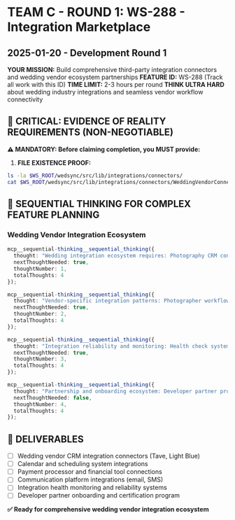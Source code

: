 # TEAM C - ROUND 1: WS-288 - Integration Marketplace
## 2025-01-20 - Development Round 1

**YOUR MISSION:** Build comprehensive third-party integration connectors and wedding vendor ecosystem partnerships
**FEATURE ID:** WS-288 (Track all work with this ID)
**TIME LIMIT:** 2-3 hours per round
**THINK ULTRA HARD** about wedding industry integrations and seamless vendor workflow connectivity

## 🚨 CRITICAL: EVIDENCE OF REALITY REQUIREMENTS (NON-NEGOTIABLE)

**⚠️ MANDATORY: Before claiming completion, you MUST provide:**

1. **FILE EXISTENCE PROOF:**
```bash
ls -la $WS_ROOT/wedsync/src/lib/integrations/connectors/
cat $WS_ROOT/wedsync/src/lib/integrations/connectors/WeddingVendorConnector.ts | head -20
```

## 🧠 SEQUENTIAL THINKING FOR COMPLEX FEATURE PLANNING

### Wedding Vendor Integration Ecosystem
```typescript
mcp__sequential-thinking__sequential_thinking({
  thought: "Wedding integration ecosystem requires: Photography CRM connectors (Tave, Light Blue, ShootQ), calendar system integrations (Google, Outlook, Apple Calendar), payment processor connections (Stripe, Square, PayPal), email marketing platforms (Mailchimp, Constant Contact), venue management systems, catering software APIs.",
  nextThoughtNeeded: true,
  thoughtNumber: 1,
  totalThoughts: 4
});

mcp__sequential-thinking__sequential_thinking({
  thought: "Vendor-specific integration patterns: Photographer workflows (client import, gallery delivery, payment tracking), venue coordinators (booking management, timeline sync, vendor coordination), wedding planners (multi-vendor communication, timeline management, budget tracking), florists (order management, delivery scheduling), musicians (contract management, playlist coordination).",
  nextThoughtNeeded: true,
  thoughtNumber: 2,
  totalThoughts: 4
});

mcp__sequential-thinking__sequential_thinking({
  thought: "Integration reliability and monitoring: Health check systems for all connectors, automatic retry mechanisms for failed syncs, real-time status monitoring, integration performance analytics, error alerting and notification systems, fallback strategies for offline integrations, data consistency validation.",
  nextThoughtNeeded: true,
  thoughtNumber: 3,
  totalThoughts: 4
});

mcp__sequential-thinking__sequential_thinking({
  thought: "Partnership and onboarding ecosystem: Developer partner program, integration marketplace submission process, certification and testing framework, revenue sharing models, technical support and documentation, partner success metrics, integration lifecycle management.",
  nextThoughtNeeded: false,
  thoughtNumber: 4,
  totalThoughts: 4
});
```

## 🎯 DELIVERABLES
- [ ] Wedding vendor CRM integration connectors (Tave, Light Blue)
- [ ] Calendar and scheduling system integrations
- [ ] Payment processor and financial tool connections
- [ ] Communication platform integrations (email, SMS)
- [ ] Integration health monitoring and reliability systems
- [ ] Developer partner onboarding and certification program

**✅ Ready for comprehensive wedding vendor integration ecosystem**